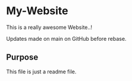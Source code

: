 # My-Website

This is a really awesome Website..!

Updates made on main on GitHub before rebase.

## Purpose

This file is just a readme file.
